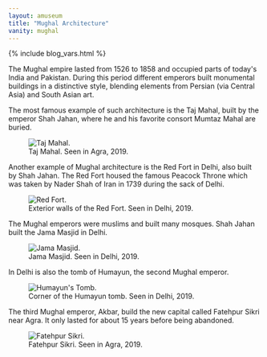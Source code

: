 ```yaml
---
layout: amuseum
title: "Mughal Architecture"
vanity: mughal
---
```


{% include blog_vars.html %}

The Mughal empire lasted from 1526 to 1858 and occupied parts of today's India and Pakistan. During this period different emperors built monumental buildings in a distinctive style, blending elements from Persian (via Central Asia) and South Asian art.

The most famous example of such architecture is the Taj Mahal, built by the emperor Shah Jahan, where he and his favorite consort Mumtaz Mahal are buried.

<figure class="center_children">
  <img src="{{resources_path_amuseum}}/taj_mahal.jpg" alt="Taj Mahal." />
  <figcaption>Taj Mahal. Seen in Agra, 2019.</figcaption>
</figure>

Another example of Mughal architecture is the Red Fort in Delhi, also built by Shah Jahan. The Red Fort housed the famous Peacock Throne which was taken by Nader Shah of Iran in 1739 during the sack of Delhi.

<figure class="center_children">
  <img src="{{resources_path_amuseum}}/red_fort.jpg" alt="Red Fort." />
  <figcaption>Exterior walls of the Red Fort. Seen in Delhi, 2019.</figcaption>
</figure>

The Mughal emperors were muslims and built many mosques. Shah Jahan built the Jama Masjid in Delhi.

<figure class="center_children">
  <img src="{{resources_path_amuseum}}/jama_masjid.jpg" alt="Jama Masjid." />
  <figcaption>Jama Masjid. Seen in Delhi, 2019.</figcaption>
</figure>

In Delhi is also the tomb of Humayun, the second Mughal emperor.

<figure class="center_children">
  <img src="{{resources_path_amuseum}}/humayun.jpg" alt="Humayun's Tomb." />
  <figcaption>Corner of the Humayun tomb. Seen in Delhi, 2019.</figcaption>
</figure>

The third Mughal emperor, Akbar, build the new capital called Fatehpur Sikri near Agra. It only lasted for about 15 years before being abandoned.

<figure class="center_children">
  <img src="{{resources_path_amuseum}}/fatehpur_sikri.jpg" alt="Fatehpur Sikri." />
  <figcaption>Fatehpur Sikri. Seen in Agra, 2019.</figcaption>
</figure>
